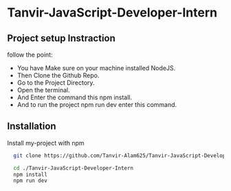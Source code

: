 
# Tanvir-JavaScript-Developer-Intern



## Project setup Instraction

follow the point:

- You have Make sure on your machine installed NodeJS.
- Then Clone the Github Repo.
- Go to the Project Directory.
- Open the terminal.
- And Enter the command this npm install.
- And to run the project npm run dev enter this command.



## Installation

Install my-project with npm

```bash
  git clone https://github.com/Tanvir-Alam625/Tanvir-JavaScript-Developer-Intern.git

  cd ./Tanvir-JavaScript-Developer-Intern
  npm install
  npm run dev 
```
    